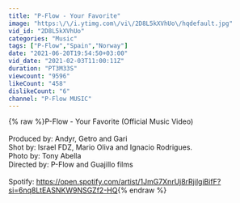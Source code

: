 ```yaml
---
title: "P-Flow - Your Favorite"
image: "https:\/\/i.ytimg.com\/vi\/2D8L5kXVhUo\/hqdefault.jpg"
vid_id: "2D8L5kXVhUo"
categories: "Music"
tags: ["P-Flow","Spain","Norway"]
date: "2021-06-20T19:54:50+03:00"
vid_date: "2021-02-03T11:00:11Z"
duration: "PT3M33S"
viewcount: "9596"
likeCount: "458"
dislikeCount: "6"
channel: "P-Flow MUSIC"
---
```

{% raw %}P-Flow - Your Favorite (Official Music Video)<br /><br />Produced by: Andyr, Getro and Gari<br />Shot by: Israel FDZ, Mario Oliva and Ignacio Rodrigues.<br />Photo by: Tony Abella<br />Directed by: P-Flow and Guajillo films<br /><br />Spotify: <a rel="nofollow" target="blank" href="https://open.spotify.com/artist/1JmG7XnrUj8rRjilgiBifF?si=6nq8LtEASNKW9NSGZf2-HQ">https://open.spotify.com/artist/1JmG7XnrUj8rRjilgiBifF?si=6nq8LtEASNKW9NSGZf2-HQ</a>{% endraw %}
